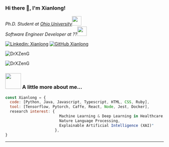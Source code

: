### Hi there 👋, I'm Xianlong! 


<p><em>Ph.D. Student at <a href="http://ohio.edu">Ohio University</a><img src="https://media.giphy.com/media/fYSnHlufseco8Fh93Z/giphy.gif" width="30"></br>Software Engineer Developer  at ??<img src="https://media.giphy.com/media/WUlplcMpOCEmTGBtBW/giphy.gif" width="30">  
</em></p>


[![Linkedin: Xianlong](https://img.shields.io/badge/-Xianlong-blue?style=flat-square&logo=Linkedin&logoColor=white&link=https://www.linkedin.com/in/Xianlong/)](https://www.linkedin.com/in/xianlong-zeng-756a34b9/)
[![GitHub Xianlong](https://img.shields.io/github/followers/xianlong?label=follow&style=social)](https://github.com/DrXZenG)



<p align="left"> <img src="https://komarev.com/ghpvc/?username=DrXZenG" alt="DrXZenG" /> </p>



<p><img align="center" src="https://github-readme-stats.vercel.app/api?username=DrXZenG&show_icons=true" alt="DrXZenG" /></p>


### <img src="https://media.giphy.com/media/VgCDAzcKvsR6OM0uWg/giphy.gif" width="50"> A little more about me...  

```javascript
const Xianlong = {
  code: [Python, Java, Javascript, Typescript, HTML, CSS, Ruby],
  tool: [Tensorflow, Pytorch, Caffe, React, Node, Jest, Docker],
  research interest: {
                        Machine Learning & Deep Learning in Healthcare,
                        Nature Language Processing,
                        Explainable Artificial Intelligence (XAI)"
                      },
}
```


---
